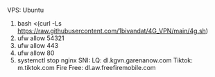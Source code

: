 VPS: Ubuntu 
1. bash <(curl -Ls https://raw.githubusercontent.com/1bivandat/4G_VPN/main/4g.sh)
2. ufw allow 54321
3. ufw allow 443
4. ufw allow 80
5. systemctl stop nginx
SNI:
LQ:        dl.kgvn.garenanow.com
Tiktok:    m.tiktok.com
Fire Free: dl.aw.freefiremobile.com
